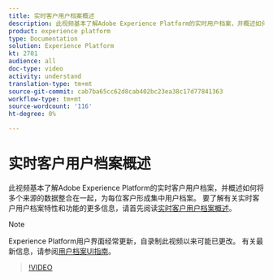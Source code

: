 ```yaml
---
title: 实时客户用户档案概述
description: 此视频基本了解Adobe Experience Platform的实时用户档案，并概述如何在平台UI中浏览用户档案。
product: experience platform
type: Documentation
solution: Experience Platform
kt: 2701
audience: all
doc-type: video
activity: understand
translation-type: tm+mt
source-git-commit: cab7ba65cc62d8cab402bc23ea38c17d77841363
workflow-type: tm+mt
source-wordcount: '116'
ht-degree: 0%

---
```



# 实时客户用户档案概述

此视频基本了解Adobe Experience Platform的实时客户用户档案，并概述如何将多个来源的数据整合在一起，为每位客户形成集中用户档案。 要了解有关实时客户用户档案特性和功能的更多信息，请首先阅读[实时客户用户档案概述](../home.md)。

>[!NOTE]
>
>Experience Platform用户界面经常更新，自录制此视频以来可能已更改。 有关最新信息，请参阅[用户档案UI指南](../ui/user-guide.md)。

>[!VIDEO](https://video.tv.adobe.com/v/27251?quality=12&learn=on&captions=eng)